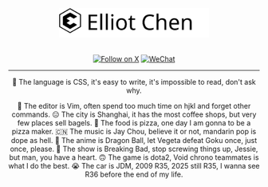 <div align="center">
    <img src="https://github.com/cyfyifanchen/dotfiles-and-tools/blob/master/images/logo-title-stroke-black.svg" width="300px" >
</div>

<br />
<div align="center">
    
[![Follow on X](https://img.shields.io/twitter/follow/imElliottChen?logo=X&color=%20%23f5f5f5)](https://twitter.com/intent/follow?screen_name=elliotchen100)
[![WeChat](https://img.shields.io/badge/WeChat-WeChat-%2307C160?logo=wechat)](https://github.com/rte-design/ASTRA.ai/issues/125)
</div>

<hr />

<div align="center">
 🤔 The language is CSS, it's easy to write, it's impossible to read, don't ask why.
  
 🤨 The editor is Vim, often spend too much time on hjkl and forget other commands.
 😑 The city is Shanghai, it has the most coffee shops, but very few places sell bagels.
 🤩 The food is pizza, one day I am gonna to be a pizza maker.
 🇨🇳 The music is Jay Chou, believe it or not, mandarin pop is dope as hell.
 🙏 The anime is Dragon Ball, let Vegeta defeat Goku once, just once, please.
 🧪 The show is Breaking Bad, stop screwing things up, Jessie, but man, you have a heart. 
 🙃 The game is dota2, Void chrono teammates is what I do the best.
 😭 The car is JDM, 2009 R35, 2025 still R35, I wanna see R36 before the end of my life.
</div>
